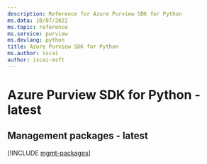 ```yaml
---
description: Reference for Azure Purview SDK for Python
ms.data: 10/07/2022
ms.topic: reference
ms.service: purview
ms.devlang: python
title: Azure Purview SDK for Python
ms.author: iscai
author: iscai-msft
---
```

# Azure Purview SDK for Python - latest

## Management packages - latest
[!INCLUDE [mgmt-packages](purview-mgmt-index.md)]
